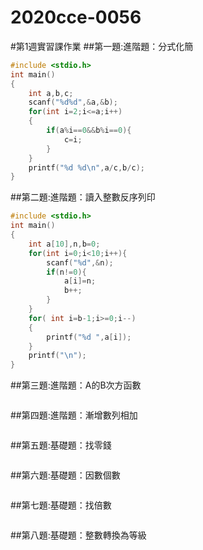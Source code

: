# 2020cce-0056

#第1週實習課作業
##第一題:進階題：分式化簡
```C
#include <stdio.h>
int main()
{
	int a,b,c;
	scanf("%d%d",&a,&b);
	for(int i=2;i<=a;i++)
	{
		if(a%i==0&&b%i==0){
			c=i;
		}
	}	
	printf("%d %d\n",a/c,b/c);
}
```
##第二題:進階題：讀入整數反序列印
```C
#include <stdio.h>
int main()
{
	int a[10],n,b=0;
	for(int i=0;i<10;i++){
		scanf("%d",&n);
		if(n!=0){
			a[i]=n;
			b++;
		}
	}
	for( int i=b-1;i>=0;i--)
	{
		printf("%d ",a[i]);
	}
	printf("\n");
}
```
##第三題:進階題：A的B次方函數
```C

```
##第四題:進階題：漸增數列相加
```C

```
##第五題:基礎題：找零錢
```C

```
##第六題:基礎題：因數個數
```C

```
##第七題:基礎題：找倍數
```C

```
##第八題:基礎題：整數轉換為等級 
```C

```

